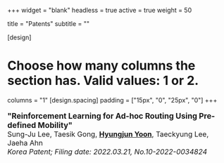 +++
widget = "blank"
headless = true
active = true
weight = 50

title = "Patents"
subtitle = ""

[design]
  # Choose how many columns the section has. Valid values: 1 or 2.
  columns = "1"
[design.spacing]
  padding = ["15px", "0", "25px", "0"]
+++
<style>
div.patent {
  font-size: 13pt;
  margin-left: 15%;
  margin-right: 15%;
  margin-bottom: 20px;
  width: 70%;
}
p.title {
  font-size: 14pt;
  font-weight: bold;
  margin-bottom: 0;
}
@media only screen and (max-width: 992px) {
div.patent {
  font-size: 12pt;
  margin-left: 0%;
  margin-right: 0%;
  margin-bottom: 20px;
  width: 100%;
}
p.title {
  font-size: 13pt;
  font-weight: bold;
}
}
</style>

<div class="patent">
<p class="title">"Reinforcement Learning for Ad-hoc Routing Using Pre-defined Mobility"</p>
Sung-Ju Lee, Taesik Gong, <strong style="text-decoration:underline">Hyungjun Yoon</strong>, Taeckyung Lee, Jaeha Ahn</br>
<i>Korea Patent; Filing date: 2022.03.21, No.10-2022-0034824</i>
</div>